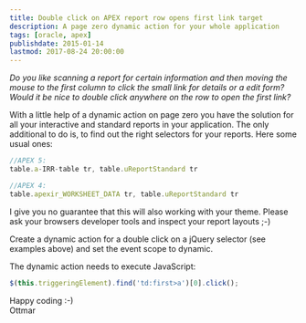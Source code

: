 ```yaml
---
title: Double click on APEX report row opens first link target
description: A page zero dynamic action for your whole application
tags: [oracle, apex]
publishdate: 2015-01-14
lastmod: 2017-08-24 20:00:00
---
```


_Do you like scanning a report for certain information and then moving the mouse to the first column to click the small link for details or a edit form? Would it be nice to double click anywhere on the row to open the first link?_

With a little help of a dynamic action on page zero you have the solution for all your interactive and standard reports in your application. The only additional to do is, to find out the right selectors for your reports. Here some usual ones:

```js
//APEX 5:
table.a-IRR-table tr, table.uReportStandard tr

//APEX 4:
table.apexir_WORKSHEET_DATA tr, table.uReportStandard tr
```

I give you no guarantee that this will also working with your theme. Please ask your browsers developer tools and inspect your report layouts ;-)

Create a dynamic action for a double click on a jQuery selector (see examples above) and set the event scope to dynamic.

The dynamic action needs to execute JavaScript:

```js
$(this.triggeringElement).find('td:first>a')[0].click();
```

Happy coding :-)<br>
Ottmar
